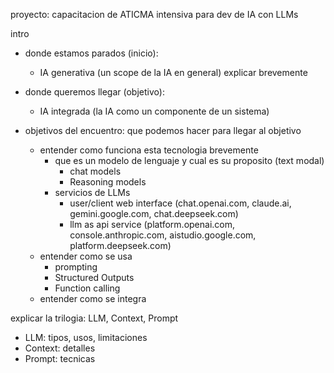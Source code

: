 proyecto: capacitacion de ATICMA intensiva para dev de IA con LLMs

intro
- donde estamos parados (inicio): 
  - IA generativa (un scope de la IA en general) explicar brevemente

- donde queremos llegar (objetivo): 
  - IA integrada (la IA como un componente de un sistema)

- objetivos del encuentro: que podemos hacer para llegar al objetivo
  - entender como funciona esta tecnologia brevemente 
    - que es un modelo de lenguaje y cual es su proposito (text modal)
      - chat models
      - Reasoning models
    - servicios de LLMs
      - user/client web interface (chat.openai.com, claude.ai, gemini.google.com, chat.deepseek.com)
      - llm as api service (platform.openai.com, console.anthropic.com, aistudio.google.com, platform.deepseek.com)
  - entender como se usa
    - prompting
    - Structured Outputs
    - Function calling
  - entender como se integra



explicar la trilogia: LLM, Context, Prompt
- LLM: tipos, usos, limitaciones
- Context: detalles
- Prompt: tecnicas

